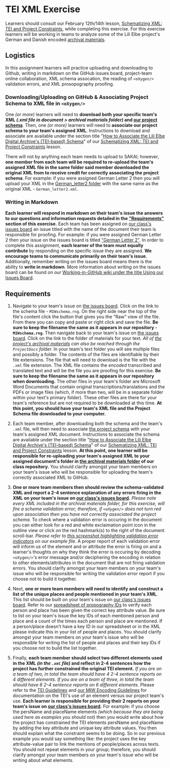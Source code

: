 # TEI XML Exercise  
  
Learners should consult our February 12th/14th lesson, [Schematizing XML: TEI and Project Constraints](https://github.com/RJP43/LiliElbe_EngagedLearners/wiki/Schematizing-XML:-TEI-and-Project-Constraints), while completing this exercise. For this exercise learners will be working in teams to analyze some of the Lili Elbe project's German and Danish encoded [archival materials](https://github.com/RJP43/LiliElbe_EngagedLearners/tree/master/ProjectDocs/archivalMaterials).   
  
## Logistics  
  In this assignment learners will practice uploading and downloading to Github, writing in markdown on the GitHub issues board, project-team online collaboration, XML schema assocation, the reading of `<oXygen/>` validation errors, and XML prosopography proofing.   
    
### Downloading/Uploading on GitHub & Associating Project Schema to XML file in `<oXygen/>`  
One *(or more)* learners will need to **download both your specific team's XML *(.xml file in document > archival materials folder)* and [our project schema](https://github.com/RJP43/LiliElbe_EngagedLearners/blob/master/WIKIandREADMEmaterials/MIWschema.rng)**. Then, one *(or more)* learners will need to **associate our project schema to your team's assigned XML**. Instructions to download and associate are available under the section title "[How to Associate the Lili Elbe Digital Archive's (TEI-based) Schema](https://github.com/RJP43/LiliElbe_EngagedLearners/wiki/Schematizing-XML:-TEI-and-Project-Constraints#how-to-associate-the-lili-elbe-digital-archives-tei-based-schema)" of our [Schematizing XML: TEI and Project Constraints](https://github.com/RJP43/LiliElbe_EngagedLearners/wiki/Schematizing-XML:-TEI-and-Project-Constraints) lesson.      
  
There will not by anything each team needs to upload to SAKAI; however, **one member from each team will be required to re-upload the team's assigned XML file in the same folder said member downloaded the original XML from to receive credit for correctly associating the project schema**. For example: if you were assigned German Letter 2 then you will upload your XML in the [German_letter2 folder](https://github.com/RJP43/LiliElbe_EngagedLearners/tree/master/ProjectDocs/archivalMaterials/German_archive/German_letter2) with the same name as the original XML - `German_letter2.xml`.  
  
### Writing in Markdown
**Each learner will respond in markdown on their team's issue the answers to our questions and information requests detailed in the ["Requirements"](https://github.com/RJP43/LiliElbe_EngagedLearners/blob/master/Exercises/TEIxml_exercise.md#requirements) section of this exercise.** Each team has been assigned on [our class's issues board](https://github.com/RJP43/LiliElbe_EngagedLearners/issues) an issue titled with the name of the document their team is responsible for proofing. For example: if you were assigned German Letter 2 then your issue on the issues board is titled ["German Letter 2"](https://github.com/RJP43/LiliElbe_EngagedLearners/issues/9). In order to complete this assignment, **each learner of the team must equally contribute** by responding on the specific issue they are assigned. **We encourage teams to communicate primarily on their team's issue.** Additionally, remember writing on the issues board means there is the ability to **write in markdown**. More information about writing on the issues board can be found on our [Working-in-GitHub wiki under the title Using our Issues Board](https://github.com/RJP43/LiliElbe_EngagedLearners/wiki/Working-in-GitHub#using-our-issues-board).         
    
## Requirements   
1. Navigate to your team's issue on [the issues board](https://github.com/RJP43/LiliElbe_EngagedLearners/issues). Click on the link to the schema file - `MIWschema.rng`. On the right side near the top of the file's content click the button that gives you the "Raw" view of the file. From there you can copy and paste or right click and save the file. **Be sure to keep the filename the same as it appears in our repository - `MIWschema.rng`**. Then navigate back to your team's issue on [the issues board](https://github.com/RJP43/LiliElbe_EngagedLearners/issues). Click on the link to the folder of materials for your text. *All of [the project's archival materials](https://github.com/RJP43/LiliElbe_EngagedLearners/tree/master/ProjectDocs/archivalMaterials) can also be reached through the `ProjectDocs` folder.* In your team's text folder you will see multiple files and possibly a folder. The contents of the files are identifiable by their file extensions. The file that will need to download is the file with the `.xml` file extension. The XML file contains the *encoded* transcribed and translated text and will be the file you are proofing for this exercise. **Be sure to keep the filename the same as it appears in our repository when downloading.** The other files in your team's folder are Microsoft Word Documents that contain original transcriptions/translations and the PDFs or image files (which, if more than two, will be in a separate folder within your text's primary folder). These other files are there for your team's reference but are not required to be downloaded at this time. **At this point, you should have your team's XML file and the Project Schema file downloaded to your computer.**  
  
2. Each team member, after downloading both the schema and the team's `.xml` file, will then need to associate [the project schema](https://github.com/RJP43/LiliElbe_EngagedLearners/blob/master/WIKIandREADMEmaterials/MIWschema.rng) with your team's assigned XML document. Instructions to associate the schema are available under the section title "[How to Associate the Lili Elbe Digital Archive's (TEI-based) Schema](https://github.com/RJP43/LiliElbe_EngagedLearners/wiki/Schematizing-XML:-TEI-and-Project-Constraints#how-to-associate-the-lili-elbe-digital-archives-tei-based-schema)" of our [Schematizing XML: TEI and Project Constraints](https://github.com/RJP43/LiliElbe_EngagedLearners/wiki/Schematizing-XML:-TEI-and-Project-Constraints) lesson.  **At this point, one learner will be responsible for re-uploading your team's assigned XML to your assigned document's folder in [the archival materials folder](https://github.com/RJP43/LiliElbe_EngagedLearners/tree/master/ProjectDocs/archivalMaterials) of our class repository.**  You should clarify amongst your team members on your team's issue who will be responsible for uploading the team's correctly associated XML to GitHub.    

3. **One or more team members then should review the schema-validated XML and report a 2-4 sentence explanation of any errors firing in the XML on your team's issue on [our class's issues board](https://github.com/RJP43/LiliElbe_EngagedLearners/issues).** *Please note every XML included in the archival materials folder, for this exercise, will fire a schema validation error; therefore, if `<oXygen/>` does not turn red upon association then you have not correctly associated the project schema.*  To check where a validation error is occuring in the document you can either look for a red and white exclaimation point icon in the outline view or click on the red hashmark(s) to the right of the document scroll-bar. *Please refer to [this screenshot highlighting validation error indicators](https://github.com/RJP43/LiliElbe_EngagedLearners/blob/master/WIKIandREADMEmaterials/validationErrors.png) on our example file.*  A proper report of each validation error will inform us of the element and or attribute the error is firing on and a learner's thoughts on why they think the error is occuring by decoding `<oXygen/>`'s error message and/or deciphering the encoding in relation to other elements/attributes in the document that are not firing validation errors.  You should clarify amongst your team members on your team's issue who will be responsible for writing the validation error report if you choose not to build it together.       
    
4. Next, **one or more team members will need to identify and construct a list of the unique places and people mentioned in your team's XML**. This list should be built on your team's issue on [our class's issues board](https://github.com/RJP43/LiliElbe_EngagedLearners/issues). Refer to our [spreadsheet of propography IDs](https://docs.google.com/spreadsheets/d/1TGp-RpKQi7rLHhdZTs4Vr6Ft91kPipfBwQR_7ii9bng/edit?usp=sharing) to verify each person and place has been given the correct key attribute value. Be sure to list on your team's issue the key IDs of each mentioned person and place and a count of the times each person and place are mentioned. If a person/place doesn't have a key ID in our spreadsheet or in the XML please indicate this in your list of people and places. You should clarify amongst your team members on your team's issue who will be responsible for writing the list of people and places and their key IDs if you choose not to build the list together.  

5.  Finally, **each team member should select two different elements used in the XML *(in the `.xml` file)* and reflect in 2-4 sentences how the project has further constrained the original TEI element.** *If you are on a team of two, in total the team should have 4 2-4 sentence reports on 4 different elements. If you are on a team of three, in total the team should have 6 2-4 sentence reports on 6 different elements.*  Please refer to the [TEI Guidelines](https://www.tei-c.org/release/doc/tei-p5-doc/en/html/index.html) and [our MIW Encoding Guidelines](https://docs.google.com/document/d/1ReYDRpBSuiVPZsVoj2gOfuz_HP2whJwX-thl4ZtPUws/edit?usp=sharing) for documentation on the TEI's use of an element versus our project team's use. **Each learner is responsible for providing their 2 reports on your team's issue on [our class's issues board](https://github.com/RJP43/LiliElbe_EngagedLearners/issues).** For example: if you choose the persName and placeName elements *(which because they are being used here as examples you should not)* then you would write about how the project has constrained the TEI elements persName and placeName by adding the key attribute and unique key attribute values. You then should explain what the constraint seems to be doing. So in our previous example you would say something like: the project uses the key attribute-value pair to link the mentions of people/places across texts. You should not repeat elements in your group; therefore, you should clarify amongst your team members on your team's issue who will be writing about what elements.  
